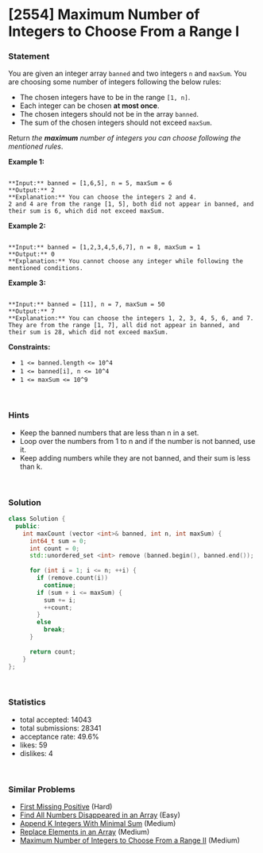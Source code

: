 # [2554] Maximum Number of Integers to Choose From a Range I



### Statement

You are given an integer array `banned` and two integers `n` and `maxSum`. You are choosing some number of integers following the below rules:

* The chosen integers have to be in the range `[1, n]`.
* Each integer can be chosen **at most once**.
* The chosen integers should not be in the array `banned`.
* The sum of the chosen integers should not exceed `maxSum`.



Return *the **maximum** number of integers you can choose following the mentioned rules*.


**Example 1:**

```

**Input:** banned = [1,6,5], n = 5, maxSum = 6
**Output:** 2
**Explanation:** You can choose the integers 2 and 4.
2 and 4 are from the range [1, 5], both did not appear in banned, and their sum is 6, which did not exceed maxSum.

```

**Example 2:**

```

**Input:** banned = [1,2,3,4,5,6,7], n = 8, maxSum = 1
**Output:** 0
**Explanation:** You cannot choose any integer while following the mentioned conditions.

```

**Example 3:**

```

**Input:** banned = [11], n = 7, maxSum = 50
**Output:** 7
**Explanation:** You can choose the integers 1, 2, 3, 4, 5, 6, and 7.
They are from the range [1, 7], all did not appear in banned, and their sum is 28, which did not exceed maxSum.

```

**Constraints:**
* `1 <= banned.length <= 10^4`
* `1 <= banned[i], n <= 10^4`
* `1 <= maxSum <= 10^9`


<br />

### Hints

- Keep the banned numbers that are less than n in a set.
- Loop over the numbers from 1 to n and if the number is not banned, use it.
- Keep adding numbers while they are not banned, and their sum is less than k.

<br />

### Solution

```cpp
class Solution {
  public:
    int maxCount (vector <int>& banned, int n, int maxSum) {
      int64_t sum = 0;
      int count = 0;
      std::unordered_set <int> remove (banned.begin(), banned.end());
      
      for (int i = 1; i <= n; ++i) {
        if (remove.count(i))
          continue;
        if (sum + i <= maxSum) {
          sum += i;
          ++count;
        }
        else
          break;
      }
      
      return count;
    }
};
```

<br />

### Statistics

- total accepted: 14043
- total submissions: 28341
- acceptance rate: 49.6%
- likes: 59
- dislikes: 4

<br />

### Similar Problems

- [First Missing Positive](https://leetcode.com/problems/first-missing-positive) (Hard)
- [Find All Numbers Disappeared in an Array](https://leetcode.com/problems/find-all-numbers-disappeared-in-an-array) (Easy)
- [Append K Integers With Minimal Sum](https://leetcode.com/problems/append-k-integers-with-minimal-sum) (Medium)
- [Replace Elements in an Array](https://leetcode.com/problems/replace-elements-in-an-array) (Medium)
- [Maximum Number of Integers to Choose From a Range II](https://leetcode.com/problems/maximum-number-of-integers-to-choose-from-a-range-ii) (Medium)
